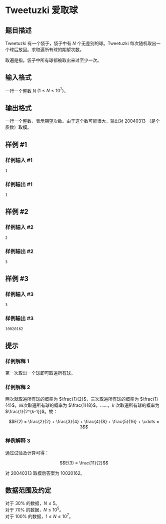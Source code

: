 # Tweetuzki 爱取球

## 题目描述

Tweetuzki 有一个袋子，袋子中有 $N$ 个无差别的球。Tweetuzki 每次随机取出一个球后放回。求取遍所有球的期望次数。

取遍是指，袋子中所有球都被取出来过至少一次。

## 输入格式

一行一个整数 $N$ $(1 \le N \le 10^7)$。

## 输出格式

一行一个整数，表示期望次数。由于这个数可能很大，输出对 $20040313$ （是个质数）取模。

## 样例 #1

### 样例输入 #1
```
1
```

### 样例输出 #1

```
1
```

## 样例 #2

### 样例输入 #2
```
2
```

### 样例输出 #2

```
3
```

## 样例 #3

### 样例输入 #3
```
3
```

### 样例输出 #3

```
10020162
```

## 提示

### 样例解释 1

第一次取出一个球即可取遍所有球。

### 样例解释 2

两次就取遍所有球的概率为 $\frac{1}{2}$，三次取遍所有球的概率为 $\frac{1}{4}$，四次取遍所有球的概率为 $\frac{1}{8}$，……，$k$ 次取遍所有球的概率为 $\frac{1}{2^{k-1}}$。故：

$$E(2) = \frac{2}{2} + \frac{3}{4} + \frac{4}{8} + \frac{5}{16} + \cdots = 3$$

### 样例解释 3

通过试验及计算可得：

$$E(3) = \frac{11}{2}$$

对 $20040313$ 取模后答案为 $10020162$。

## 数据范围及约定

对于 $30\%$ 的数据，$N \le 5$。  
对于 $70\%$ 的数据，$N \le 10^5$。  
对于 $100\%$ 的数据，$1 \le N \le 10^7$。
